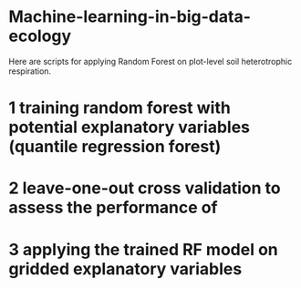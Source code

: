 # Machine-learning-in-big-data-ecology

Here are scripts for applying Random Forest on plot-level soil heterotrophic respiration. 
# 1 training random forest with potential explanatory variables (quantile regression forest)
# 2 leave-one-out cross validation to assess the performance of 
# 3 applying the trained RF model on gridded explanatory variables 
